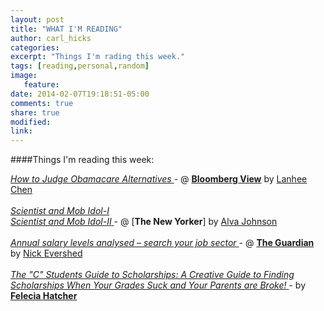 ```yaml
---
layout: post
title: "WHAT I'M READING"
author: carl_hicks 
categories: 
excerpt: "Things I'm rading this week."
tags: [reading,personal,random]
image:
   feature:
date: 2014-02-07T19:18:51-05:00
comments: true
share: true
modified:
link:
---
```


####Things I'm reading this week:

[ _How to Judge Obamacare Alternatives_ ](http://www.bloombergview.com/articles/2014-02-06/how-to-judge-obamacare-alternatives) - @ [**Bloomberg View**](http://www.bloombergview.com/) by [Lanhee Chen](http://www.bloombergview.com/contributors/lanhee-j-chen)
<br>
<br>
[ _Scientist and Mob Idol-I_ ](http://www.newyorker.com/magazine/1933/12/02/scientist-mob-idol-1)  
[ _Scientist and Mob Idol-II_ ](http://www.newyorker.com/magazine/1933/12/02/scientist-mob-idol-2) - @ [**The New Yorker**] by [Alva Johnson](http://en.wikipedia.org/wiki/Alva_Johnston#Biography)
<br>
<br>
[ _Annual salary levels analysed – search your job sector_ ](http://www.theguardian.com/news/datablog/2014/feb/04/salaries-levels-fall-in-construction-and-mining-as-boom-ebbs-away) - @ [**The Guardian**](http://www.theguardian.com/) by [Nick Evershed](http://nickevershed.com/)
<br>
<br>
[ _The "C" Students Guide to Scholarships: A Creative Guide to Finding Scholarships When Your Grades Suck and Your Parents are Broke!_ ](http://www.amazon.com/The-Students-Guide-Scholarships-Creative/dp/0615415989/ref=tmm_pap_title_0?ie=UTF8&qid=1412471875&sr=8-9) - by [**Felecia Hatcher**](http://www.feleciahatcher.com/#!chief/c42f)

